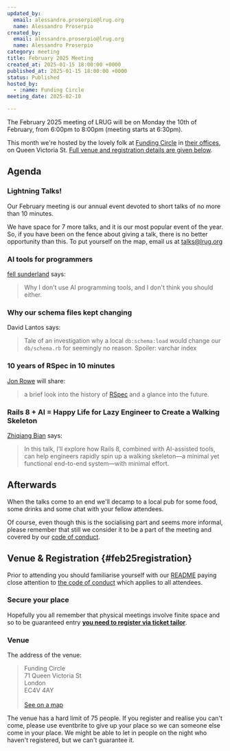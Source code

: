 ```yaml
---
updated_by:
  email: alessandro.proserpio@lrug.org
  name: Alessandro Proserpio
created_by:
  email: alessandro.proserpio@lrug.org
  name: Alessandro Proserpio
category: meeting
title: February 2025 Meeting
created_at: 2025-01-15 18:00:00 +0000
published_at: 2025-01-15 18:00:00 +0000
status: Published
hosted_by:
  - :name: Funding Circle
meeting_date: 2025-02-10

---
```


The February 2025 meeting of LRUG will be on Monday the 10th of
February, from 6:00pm to 8:00pm (meeting starts at 6:30pm).

This month we're hosted by the lovely folk at [Funding
Circle](https://fundingcircle.com) in [their offices][fc-venue], on Queen
Victoria St. [Full venue and registration details are given below](#feb25registration).

## Agenda

### Lightning Talks!

Our February meeting is our annual event devoted to short talks of no more
than 10 minutes.

We have space for 7 more talks, and it is our most popular event of the year. So, if you have been on the fence about giving a talk, there is no better opportunity than this. To put yourself on the map, email us at [talks@lrug.org](mailto:talks@lrug.org)

### AI tools for programmers

[fell sunderland](https://www.fellsunder.land/) says:

> Why I don't use AI programming tools, and I don't think you should either.

### Why our schema files kept changing

David Lantos says:

> Tale of an investigation why a local `db:schema:load` would change our
> `db/schema.rb` for seemingly no reason. Spoiler: varchar index

### 10 years of RSpec in 10 minutes

[Jon Rowe](https://jonrowe.co.uk) will share:

> a brief look into the history of [RSpec](https://rspec.info) and a glance into the future.

### Rails 8 + AI = Happy Life for Lazy Engineer to Create a Walking Skeleton

[Zhiqiang Bian](https://www.linkedin.com/in/zhiqiang-bian/) says:

> In this talk, I’ll explore how Rails 8, combined with AI-assisted
> tools, can help engineers rapidly spin up a walking skeleton—a minimal
> yet functional end-to-end system—with minimal effort.

## Afterwards

When the talks come to an end we'll decamp to a local pub for some food, some
drinks and some chat with your fellow attendees.

Of course, even though this is the socialising part and seems more
informal, please remember that still we consider it to be a part of the
meeting and covered by our [code of conduct](http://readme.lrug.org/#code-of-conduct).

## Venue & Registration {#feb25registration}

Prior to attending you should familiarise yourself with our
[README](http://readme.lrug.org/) paying close attention to [the code of
conduct](http://readme.lrug.org/#code-of-conduct) which applies to all
attendees.

### Secure your place

Hopefully you all remember that physical meetings involve finite space and so to be guaranteed entry **[you need to register via ticket tailor][february2025-ticket-tailor]**.

### Venue

The address of the venue:

> Funding Circle<br/>71 Queen Victoria St<br/>London<br/>EC4V 4AY<br/><br/>[See on a map][fc-venue]

The venue has a hard limit of 75 people.  If you register and realise you
can't come, please use eventbrite to give up your place so we can someone
else come in your place.  We might be able to let in people on the night
who haven't registered, but we can't guarantee it.

[fc-venue]: https://goo.gl/maps/gVwnprtjhNKoK2AJ8
[february2025-ticket-tailor]: https://buytickets.at/lrug/1537576
